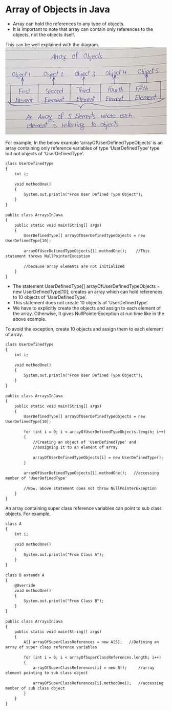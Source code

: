 # Array of Objects in Java

- Array can hold the references to any type of objects. 
- It is important to note that array can contain only references to the objects, not the objects itself. 

This can be well explained with the diagram.
![alt text](image-3.png)

For example, In the below example ‘arrayOfUserDefinedTypeObjects‘ is an array containing only reference variables of type ‘UserDefinedType‘ type but not objects of ‘UserDefinedType’.
```
class UserDefinedType
{
    int i;
 
    void methodOne()
    {
        System.out.println("From User Defined Type Object");
    }
}
 
public class ArraysInJava
{
    public static void main(String[] args)
    {
        UserDefinedType[] arrayOfUserDefinedTypeObjects = new UserDefinedType[10];
 
        arrayOfUserDefinedTypeObjects[1].methodOne();    //This statement throws NullPointerException
 
        //because array elements are not initialized
    }
}
```
- The statement UserDefinedType[] arrayOfUserDefinedTypeObjects = new UserDefinedType[10]; creates an array which can hold references to 10 objects of ‘UserDefinedType’. 
- This statement does not create 10 objects of ‘UserDefinedType’. 
- We have to explicitly create the objects and assign to each element of the array. Otherwise, It gives NullPointerException at run time like in the above example.

To avoid the exception, create 10 objects and assign them to each element of array.
```
class UserDefinedType
{
    int i;
 
    void methodOne()
    {
        System.out.println("From User Defined Type Object");
    }
}
 
public class ArraysInJava
{
    public static void main(String[] args)
    {
        UserDefinedType[] arrayOfUserDefinedTypeObjects = new UserDefinedType[10];
 
        for (int i = 0; i < arrayOfUserDefinedTypeObjects.length; i++)
        {
            //Creating an object of 'UserDefinedType' and
            //assigning it to an element of array
 
            arrayOfUserDefinedTypeObjects[i] = new UserDefinedType();
        }
 
        arrayOfUserDefinedTypeObjects[1].methodOne();   //accessing member of 'UserDefinedType'
 
        //Now, above statement does not throw NullPointerException
    }
}
```

An array containing super class reference variables can point to sub class objects. For example,
```
class A
{
    int i;
 
    void methodOne()
    {
        System.out.println("From Class A");
    }
}
 
class B extends A
{
    @Override
    void methodOne()
    {
        System.out.println("From Class B");
    }
}
 
public class ArraysInJava
{
    public static void main(String[] args)
    {
        A[] arrayOfSuperClassReferences = new A[5];   //Defining an array of super class reference variables
 
        for (int i = 0; i < arrayOfSuperClassReferences.length; i++)
        {
            arrayOfSuperClassReferences[i] = new B();     //array element pointing to sub class object
 
            arrayOfSuperClassReferences[i].methodOne();   //accessing member of sub class object
        }
    }
}
```

